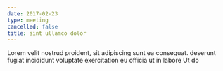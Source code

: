 ```yaml
---
date: 2017-02-23
type: meeting
cancelled: false
title: sint ullamco dolor
---
```

Lorem velit nostrud proident, sit adipiscing sunt ea consequat. deserunt fugiat incididunt voluptate exercitation eu officia ut in labore Ut do